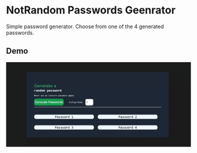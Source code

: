 
# NotRandom Passwords Geenrator

Simple password generator. Choose from one of the 4 generated passwords.
## Demo

![til](demo.gif)

